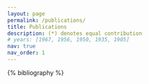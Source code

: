 ```yaml
---
layout: page
permalink: /publications/
title: Publications
description: (*) denotes equal contribution
# years: [1967, 1956, 1950, 1935, 1905]
nav: true
nav_order: 1
---
```

<!-- _pages/publications.md -->
<div class="publications">

{% bibliography %}

</div>
